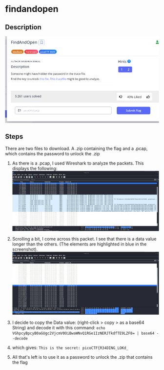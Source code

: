# findandopen

## Description
![](images/findandopen.png)

## Steps
There are two files to download. A .zip containing the flag and a .pcap, which contains the password to unlock the .zip

1. As there is a .pcap, I used Wireshark to analyze the packets.
This displays the following:
![](images/findandopen_1.png)

2. Scrolling a bit, I come across this packet. I see that there is a data value longer than the others. (The elements are highlighted in blue in the screenshot).
![](images/findandopen_2.png)

3. I decide to copy the Data value:
(right-click > copy > as a base64 String)
and decode it with this command:
`echo VGhpcyBpcyB0aGUgc2VjcmV0OiBwaWNvQ1RGe1IzNERJTkdfTE9LZF8= | base64 --decode`

4. which gives: `This is the secret: picoCTF{R34DING_LOKd_`

5. All that's left is to use it as a password to unlock the .zip that contains the flag